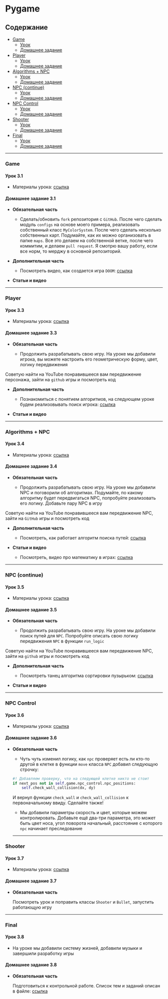 # Pygame

## Содержание

- [Game](#game)
  - [Урок](#урок-31)
  - [Домашнее задание](#домашнее-задание-31)
- [Player](#player)
  - [Урок](#урок-33)
  - [Домашнее задание](#домашнее-задание-33)
- [Algorithms + NPC](#algorithms--npc)
  - [Урок](#урок-34)
  - [Домашнее задание](#домашнее-задание-34)
- [NPC (continue)](#npc-continue)
  - [Урок](#урок-35)
  - [Домашнее задание](#домашнее-задание-35)
- [NPC Control](#npc-control)
  - [Урок](#урок-36)
  - [Домашнее задание](#домашнее-задание-36)
- [Shooter](#shooter)
  - [Урок](#урок-37)
  - [Домашнее задание](#домашнее-задание-37)
- [Final](#final)
  - [Урок](#урок-38)
  - [Домашнее задание](#домашнее-задание-38)

---

### Game

#### Урок 3.1

- Материалы урока: [ссылка](./Lesson-2-game-map.ipynb)

#### Домашнее задание 3.1

- **Обязательная часть**

  - Сделать/обновить `fork` репозитория с `GitHub`. После чего сделать модуль `configs` на основе моего примера, реализовать собственный класс `MyColorSystem`. После чего сделать несколько собственных карт. Подумайте, как их можно организовать в папке `maps`. Все это делаем на собственной ветке, после чего коммитим, и делаем `pull request`. Я смотрю вашу работу, если все норм, то мерджу в основной репозиторий.

- **Дополнительная часть**

  - Посмотреть видео, как создается игра `DOOM`: [ссылка](https://www.youtube.com/watch?v=ECqUrT7IdqQ&t=1310s)

- **Статьи и видео**

---

### Player

#### Урок 3.3

- Материалы урока: [ссылка](./Lesson-3-player.ipynb)

#### Домашнее задание 3.3

- **Обязательная часть**

  - Продолжить разрабатывать свою игру. На уроке мы добавили игрока, вы можете настроить его геометрическую форму, цвет, логику передвижения

Советую найти на YouTube понравившееся вам передвижение персонажа, зайти на `github` игры и посмотреть код

- **Дополнительная часть**

  - Познакомиться с понятием алгоритмов, на следующем уроке будем реализовывать поиск игрока: [ссылка](https://blog.skillfactory.ru/glossary/algoritm/#:~:text=%D0%90%D0%BB%D0%B3%D0%BE%D1%80%D0%B8%D1%82%D0%BC%20%E2%80%94%20%D1%8D%D1%82%D0%BE%20%D1%87%D0%B5%D1%82%D0%BA%D0%B0%D1%8F%20%D0%BF%D0%BE%D1%81%D0%BB%D0%B5%D0%B4%D0%BE%D0%B2%D0%B0%D1%82%D0%B5%D0%BB%D1%8C%D0%BD%D0%BE%D1%81%D1%82%D1%8C%20%D0%B4%D0%B5%D0%B9%D1%81%D1%82%D0%B2%D0%B8%D0%B9,%D0%B4%D0%BB%D1%8F%20%D1%80%D0%B5%D1%88%D0%B5%D0%BD%D0%B8%D1%8F%20%D0%B7%D0%B0%D0%B4%D0%B0%D1%87%D0%B8%20%D1%8D%D1%84%D1%84%D0%B5%D0%BA%D1%82%D0%B8%D0%B2%D0%BD%D1%8B%D0%BC%20%D1%81%D0%BF%D0%BE%D1%81%D0%BE%D0%B1%D0%BE%D0%BC.)

- **Статьи и видео**

---

### Algorithms + NPC

#### Урок 3.4

- Материалы урока: [ссылка](./Lesson-4-algorithm-npc.ipynb)

#### Домашнее задание 3.4

- **Обязательная часть**

  - Продолжить разрабатывать свою игру. На уроке мы добавили NPC и поговорили об алгоритмах. Подумайте, по какому алгоритму будет передвигаться NPC, попробуйте реализовать его логику. Добавьте пару NPC в игру

Советую найти на YouTube понравившееся вам передвижение NPC, зайти на `GitHub` игры и посмотреть код

- **Дополнительная часть**

  - Посмотреть, как работает алгоритм поиска путей: [ссылка](https://www.youtube.com/watch?v=gCclsviUeUk)

- **Статьи и видео**

  - Посмотреть, видео про математику в играх: [ссылка](https://www.youtube.com/watch?v=yecPG74pU8o)

---

### NPC (continue)

#### Урок 3.5

- Материалы урока: [ссылка](./Lesson-5-npc-continue.ipynb)

#### Домашнее задание 3.5

- **Обязательная часть**

  - Продолжить разрабатывать свою игру. На уроке мы добавили поиск путей для `NPC`. Попробуйте описать свою логику передвижения `NPC` в функции `run_logic`

Советую найти на YouTube понравившееся вам передвижение NPC, зайти на `github` игры и посмотреть код

- **Дополнительная часть**

  - Посмотреть танец алгоритма сортировки пузырьком: [ссылка](https://www.youtube.com/watch?v=5JMInXAtnQg)

- **Статьи и видео**

---

### NPC Control

#### Урок 3.6

- Материалы урока: [ссылка](./Lesson-6-npc-control.ipynb)

#### Домашнее задание 3.6

- **Обязательная часть**

  - Чуть чуть изменил логику, как `npc` проверяет есть ли кто-то другой в клетке в функции `move` класса `NPC` добавил следующую строчку:

  ```python
  #! Добавляем проверку, что на следующей клетке никто не стоит
  if next_pos not in self.game.npc_control.npc_positions:
      self.check_wall_collision(dx, dy)
  ```

  И вернул функции `check_wall` и `check_wall_collision` к первоначальному ввиду. Сделайте также!

  - Мы добавили параметры скорость и цвет, которые можем контролировать. Добавьте ещё два-три параметра, это может быть цвет носа, угол поворота начальный, расстояние с которого `npc` начинает преследование

  ---

### Shooter

#### Урок 3.7

- Материалы урока: [ссылка](./Lesson-7-shooter.ipynb)

#### Домашнее задание 3.7

- **Обязательная часть**

  Посмотреть урок и поправить классы `Shooter` и `Bullet`, запустить работающую игру

---

### Final

#### Урок 3.8

- На уроке мы добавили систему жизней, добавили музыки и завершили разработку игры

#### Домашнее задание 3.8

- **Обязательная часть**

  Подготовиться к контрольной работе. Список тем и заданий описан в файле: [ссылка](./control_work.md)
